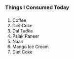 # <h3> Things I Consumed Today <h3>
1. Coffee
2. Diet Coke
3. Dal Tadka
4. Palak Paneer
5. Naan
6. Mango Ice Cream
7. Diet Coke

